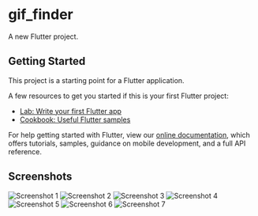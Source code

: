 # gif_finder

A new Flutter project.

## Getting Started

This project is a starting point for a Flutter application.

A few resources to get you started if this is your first Flutter project:

- [Lab: Write your first Flutter app](https://flutter.dev/docs/get-started/codelab)
- [Cookbook: Useful Flutter samples](https://flutter.dev/docs/cookbook)

For help getting started with Flutter, view our
[online documentation](https://flutter.dev/docs), which offers tutorials,
samples, guidance on mobile development, and a full API reference.

## Screenshots

![Screenshot 1](screenshots/IMG_1890.PNG)
![Screenshot 2](screenshots/IMG_1891.PNG)
![Screenshot 3](screenshots/IMG_1892.PNG)
![Screenshot 4](screenshots/IMG_1893.PNG)
![Screenshot 5](screenshots/IMG_1894.PNG)
![Screenshot 6](screenshots/IMG_1895.PNG)
![Screenshot 7](screenshots/IMG_1896.PNG)